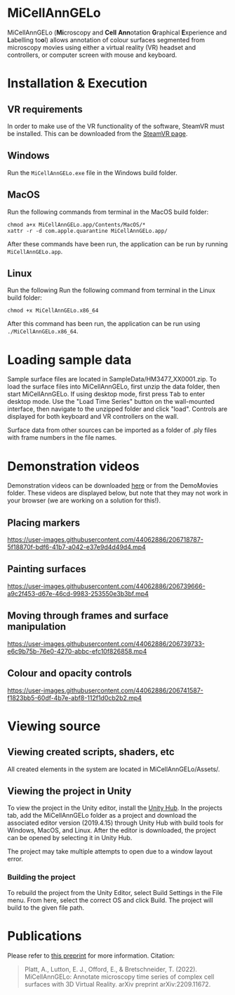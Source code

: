 # MiCellAnnGELo

MiCellAnnGELo (**Mi**croscopy and **Cell** **Ann**otation **G**raphical **E**xperience and **L**abelling to**o**l)
allows annotation of colour surfaces segmented from microscopy movies using either
a virtual reality (VR) headset and controllers, or computer screen with mouse and keyboard.

# Installation & Execution

## VR requirements

In order to make use of the VR functionality of the software, SteamVR must be installed.
This can be downloaded from the 
[SteamVR page](https://store.steampowered.com/app/250820/SteamVR/).

## Windows

Run the `MiCellAnnGELo.exe` file in the Windows build folder.

## MacOS

Run the following commands from terminal in the MacOS build folder:
```
chmod a+x MiCellAnnGELo.app/Contents/MacOS/*
xattr -r -d com.apple.quarantine MiCellAnnGELo.app/
```

After these commands have been run, the application can be run by running `MiCellAnnGELo.app`.

## Linux

Run the following Run the following command from terminal in the Linux build folder:
```
chmod +x MiCellAnnGELo.x86_64
```

After this command has been run, the application can be run using `./MiCellAnnGELo.x86_64`.

# Loading sample data

Sample surface files are located in SampleData/HM3477_XX0001.zip.
To load the surface files into MiCellAnnGELo, first unzip the data folder, then start MiCellAnnGELo.
If using desktop mode, first press <kbd>Tab</kbd> to enter desktop mode.
Use the "Load Time Series" button on the wall-mounted interface, then navigate to the unzipped folder and click "load".
Controls are displayed for both keyboard and VR controllers on the wall.

Surface data from other sources can be imported as a folder of .ply files with frame numbers in the file names.

# Demonstration videos

Demonstration videos can be downloaded [here](https://arxiv.org/abs/2209.11672) or from the DemoMovies folder.
These videos are displayed below, but note that they may not work in your browser (we are working on a solution for this!).

## Placing markers

https://user-images.githubusercontent.com/44062886/206718787-5f18870f-bdf6-41b7-a042-e37e9d4d49d4.mp4

## Painting surfaces

https://user-images.githubusercontent.com/44062886/206739666-a9c2f453-d67e-46cd-9983-253550e3b3bf.mp4

## Moving through frames and surface manipulation

https://user-images.githubusercontent.com/44062886/206739733-e6c9b75b-76e0-4270-abbc-efc10f826858.mp4

## Colour and opacity controls

https://user-images.githubusercontent.com/44062886/206741587-f1823bb5-60df-4b7e-abf8-112f1d0cb2b2.mp4

<!-- TODO: improve movie embedding -->

# Viewing source

## Viewing created scripts, shaders, etc

All created elements in the system are located in MiCellAnnGELo/Assets/.

## Viewing the project in Unity

To view the project in the Unity editor, install the [Unity Hub](https://store.unity.com/#plans-individual). In the projects tab, add the MiCellAnnGELo folder as a project and download the associated editor version (2019.4.15) through Unity Hub with build tools for Windows, MacOS, and Linux. After the editor is downloaded, the project can be opened by selecting it in Unity Hub.

The project may take multiple attempts to open due to a window layout error.

### Building the project

To rebuild the project from the Unity Editor, select Build Settings in the File menu. From here, select the correct OS and click Build. The project will build to the given file path.

# Publications

Please refer to [this preprint](https://arxiv.org/abs/2209.11672) for more information. Citation:
 > Platt, A., Lutton, E. J., Offord, E., & Bretschneider, T. (2022). MiCellAnnGELo: Annotate microscopy time series of complex cell surfaces with 3D Virtual Reality. arXiv preprint arXiv:2209.11672.

